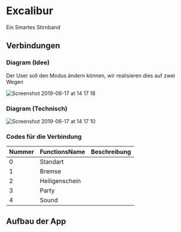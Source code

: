 # Excalibur
Ein Smartes Stirnband


## Verbindungen
### Diagram (Idee)
Der User soll den Modus ändern können, wir realisieren dies auf zwei Wegen

![Screenshot 2019-06-17 at 14 17 18](https://user-images.githubusercontent.com/35217578/59603935-f9e8e100-910a-11e9-84ad-1227f53c89d9.png)

### Diagram (Technisch)
![Screenshot 2019-06-17 at 14 17 10](https://user-images.githubusercontent.com/35217578/59603934-f9504a80-910a-11e9-91bb-f0ac2ee4891a.png)


### Codes für die Verbindung

|Nummer|FunctionsName  | Beschreibung|
|--|--|--|
| 0 |Standart  | |
| 1| Bremse ||
|2|Heiligenschein||||
|3|Party||
|4|Sound||


## Aufbau der App
